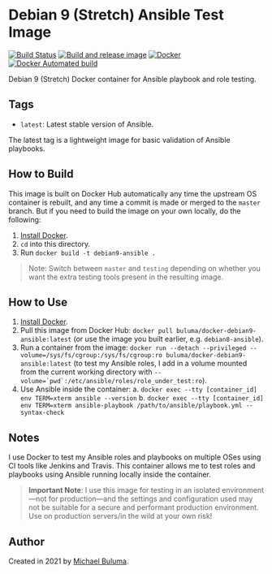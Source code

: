 # Debian 9 (Stretch) Ansible Test Image

[![Build Status](https://travis-ci.com/buluma/docker-debian9-ansible.svg?branch=main)](https://travis-ci.com/buluma/docker-debian9-ansible) [![Build and release image](https://github.com/buluma/docker-debian9-ansible/actions/workflows/build.yml/badge.svg)](https://github.com/buluma/docker-debian9-ansible/actions/workflows/build.yml) [![Docker](https://github.com/buluma/docker-debian9-ansible/actions/workflows/release.yml/badge.svg)](https://github.com/buluma/docker-debian9-ansible/actions/workflows/release.yml) [![Docker Automated build](https://img.shields.io/docker/automated/buluma/docker-debian9-ansible.svg?maxAge=2592000)](https://hub.docker.com/r/buluma/docker-debian9-ansible/)

Debian 9 (Stretch) Docker container for Ansible playbook and role testing.

## Tags

  - `latest`: Latest stable version of Ansible.

The latest tag is a lightweight image for basic validation of Ansible playbooks.

## How to Build

This image is built on Docker Hub automatically any time the upstream OS container is rebuilt, and any time a commit is made or merged to the `master` branch. But if you need to build the image on your own locally, do the following:

  1. [Install Docker](https://docs.docker.com/engine/installation/).
  2. `cd` into this directory.
  3. Run `docker build -t debian9-ansible .`

> Note: Switch between `master` and `testing` depending on whether you want the extra testing tools present in the resulting image.

## How to Use

  1. [Install Docker](https://docs.docker.com/engine/installation/).
  2. Pull this image from Docker Hub: `docker pull buluma/docker-debian9-ansible:latest` (or use the image you built earlier, e.g. `debian8-ansible`).
  3. Run a container from the image: `docker run --detach --privileged --volume=/sys/fs/cgroup:/sys/fs/cgroup:ro buluma/docker-debian9-ansible:latest` (to test my Ansible roles, I add in a volume mounted from the current working directory with ``--volume=`pwd`:/etc/ansible/roles/role_under_test:ro``).
  4. Use Ansible inside the container:
    a. `docker exec --tty [container_id] env TERM=xterm ansible --version`
    b. `docker exec --tty [container_id] env TERM=xterm ansible-playbook /path/to/ansible/playbook.yml --syntax-check`

## Notes

I use Docker to test my Ansible roles and playbooks on multiple OSes using CI tools like Jenkins and Travis. This container allows me to test roles and playbooks using Ansible running locally inside the container.

> **Important Note**: I use this image for testing in an isolated environment—not for production—and the settings and configuration used may not be suitable for a secure and performant production environment. Use on production servers/in the wild at your own risk!

## Author

Created in 2021 by [Michael Buluma](https://github.com/buluma).
